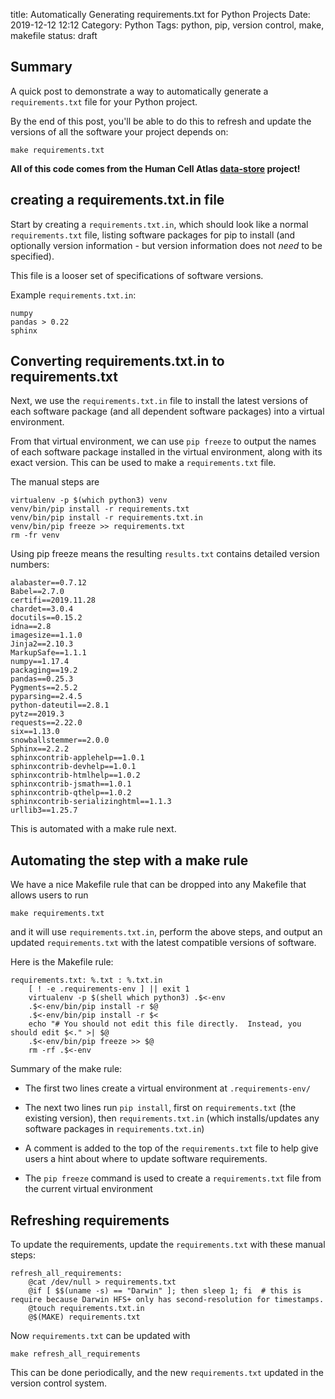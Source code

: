 title: Automatically Generating requirements.txt for Python Projects
Date: 2019-12-12 12:12
Category: Python
Tags: python, pip, version control, make, makefile
status: draft

## Summary

A quick post to demonstrate a way to automatically generate a `requirements.txt` file for your Python project.

By the end of this post, you'll be able to do this to refresh and update the versions of all the software your
project depends on:

```
make requirements.txt
```

**All of this code comes from the Human Cell Atlas [data-store](https://github.com/HumanCellAtlas/data-store)
project!**

## creating a requirements.txt.in file

Start by creating a `requirements.txt.in`, which should look like a normal `requirements.txt` file,
listing software packages for pip to install (and optionally version information - but version information
does not _need_ to be specified).

This file is a looser set of specifications of software versions.

Example `requirements.txt.in`:

```
numpy
pandas > 0.22
sphinx
```

## Converting requirements.txt.in to requirements.txt

Next, we use the `requirements.txt.in` file to install the latest versions of each software package (and all
dependent software packages) into a virtual environment.

From that virtual environment, we can use `pip freeze` to output the names of each software package installed in
the virtual environment, along with its exact version. This can be used to make a `requirements.txt` file.

The manual steps are

```
virtualenv -p $(which python3) venv
venv/bin/pip install -r requirements.txt
venv/bin/pip install -r requirements.txt.in
venv/bin/pip freeze >> requirements.txt
rm -fr venv
```

Using pip freeze means the resulting `results.txt` contains detailed version numbers:

```
alabaster==0.7.12
Babel==2.7.0
certifi==2019.11.28
chardet==3.0.4
docutils==0.15.2
idna==2.8
imagesize==1.1.0
Jinja2==2.10.3
MarkupSafe==1.1.1
numpy==1.17.4
packaging==19.2
pandas==0.25.3
Pygments==2.5.2
pyparsing==2.4.5
python-dateutil==2.8.1
pytz==2019.3
requests==2.22.0
six==1.13.0
snowballstemmer==2.0.0
Sphinx==2.2.2
sphinxcontrib-applehelp==1.0.1
sphinxcontrib-devhelp==1.0.1
sphinxcontrib-htmlhelp==1.0.2
sphinxcontrib-jsmath==1.0.1
sphinxcontrib-qthelp==1.0.2
sphinxcontrib-serializinghtml==1.1.3
urllib3==1.25.7
```

This is automated with a make rule next.

## Automating the step with a make rule

We have a nice Makefile rule that can be dropped into
any Makefile that allows users to run

```
make requirements.txt
```

and it will use `requirements.txt.in`, perform the above steps, and output an updated `requirements.txt` with the
latest compatible versions of software.

Here is the Makefile rule:

```make
requirements.txt: %.txt : %.txt.in
	[ ! -e .requirements-env ] || exit 1
	virtualenv -p $(shell which python3) .$<-env
	.$<-env/bin/pip install -r $@
	.$<-env/bin/pip install -r $<
	echo "# You should not edit this file directly.  Instead, you should edit $<." >| $@
	.$<-env/bin/pip freeze >> $@
	rm -rf .$<-env
```

Summary of the make rule:

* The first two lines create a virtual environment at `.requirements-env/`

* The next two lines run `pip install`, first on `requirements.txt` (the existing version), then
  `requirements.txt.in` (which installs/updates any software packages in `requirements.txt.in`)

* A comment is added to the top of the `requirements.txt` file to help give users a hint about
  where to update software requirements.

* The `pip freeze` command is used to create a `requirements.txt` file from the current virtual
  environment

## Refreshing requirements

To update the requirements, update the `requirements.txt` with these manual steps:

```
refresh_all_requirements:
    @cat /dev/null > requirements.txt
	@if [ $$(uname -s) == "Darwin" ]; then sleep 1; fi  # this is require because Darwin HFS+ only has second-resolution for timestamps.
	@touch requirements.txt.in
	@$(MAKE) requirements.txt
```

Now `requirements.txt` can be updated with

```
make refresh_all_requirements
```

This can be done periodically, and the new `requirements.txt` updated in the version control system.
